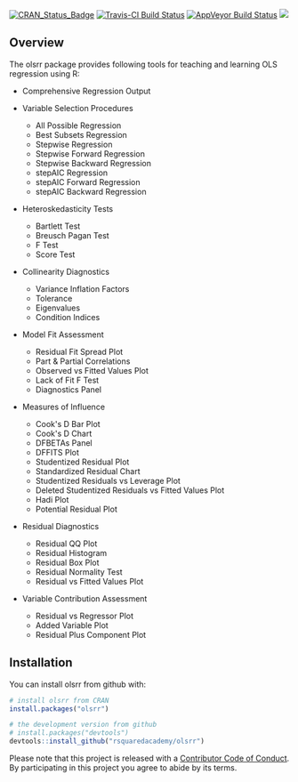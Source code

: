 
<!-- README.md is generated from README.Rmd. Please edit that file -->
[![CRAN\_Status\_Badge](http://www.r-pkg.org/badges/version/olsrr)](https://cran.r-project.org/package=olsrr) [![Travis-CI Build Status](https://travis-ci.org/rsquaredacademy/olsrr.svg?branch=master)](https://travis-ci.org/rsquaredacademy/olsrr) [![AppVeyor Build Status](https://ci.appveyor.com/api/projects/status/github/rsquaredacademy/olsrr?branch=master&svg=true)](https://ci.appveyor.com/project/rsquaredacademy/olsrr) [![](https://cranlogs.r-pkg.org/badges/grand-total/olsrr)](https://cran.r-project.org/package=olsrr)

Overview
--------

The olsrr package provides following tools for teaching and learning OLS regression using R:

-   Comprehensive Regression Output

-   Variable Selection Procedures
    -   All Possible Regression
    -   Best Subsets Regression
    -   Stepwise Regression
    -   Stepwise Forward Regression
    -   Stepwise Backward Regression
    -   stepAIC Regression
    -   stepAIC Forward Regression
    -   stepAIC Backward Regression
-   Heteroskedasticity Tests
    -   Bartlett Test
    -   Breusch Pagan Test
    -   F Test
    -   Score Test
-   Collinearity Diagnostics
    -   Variance Inflation Factors
    -   Tolerance
    -   Eigenvalues
    -   Condition Indices
-   Model Fit Assessment
    -   Residual Fit Spread Plot
    -   Part & Partial Correlations
    -   Observed vs Fitted Values Plot
    -   Lack of Fit F Test
    -   Diagnostics Panel
-   Measures of Influence
    -   Cook's D Bar Plot
    -   Cook's D Chart
    -   DFBETAs Panel
    -   DFFITS Plot
    -   Studentized Residual Plot
    -   Standardized Residual Chart
    -   Studentized Residuals vs Leverage Plot
    -   Deleted Studentized Residuals vs Fitted Values Plot
    -   Hadi Plot
    -   Potential Residual Plot
-   Residual Diagnostics
    -   Residual QQ Plot
    -   Residual Histogram
    -   Residual Box Plot
    -   Residual Normality Test
    -   Residual vs Fitted Values Plot
-   Variable Contribution Assessment
    -   Residual vs Regressor Plot
    -   Added Variable Plot
    -   Residual Plus Component Plot

Installation
------------

You can install olsrr from github with:

``` r
# install olsrr from CRAN
install.packages("olsrr")

# the development version from github
# install.packages("devtools")
devtools::install_github("rsquaredacademy/olsrr")
```

Please note that this project is released with a [Contributor Code of Conduct](CONDUCT.md). By participating in this project you agree to abide by its terms.
